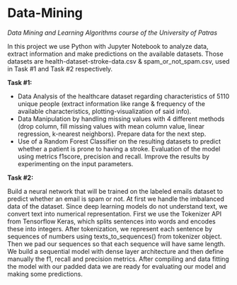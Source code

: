 # Data-Mining

*Data Mining and Learning Algorithms course of the University of Patras*

In this project we use Python with Jupyter Notebook to analyze data, extract information and make predictions on the available datasets.
Those datasets are health-dataset-stroke-data.csv & spam_or_not_spam.csv, used in Task #1 and Task #2 respectively.

**Task #1:**

  * Data Analysis of the healthcare dataset regarding characteristics of 5110 unique people (extract information like range & frequency of the available characteristics, plotting-visualization of said info).
  * Data Manipulation by handling missing values with 4 different methods (drop column, fill missing values with mean column value, linear regression, k-nearest neighbors). Prepare data for the next step.
  * Use of a Random Forest Classifier on the resulting datasets to predict whether a patient is prone to having a stroke. Evaluation of the model using metrics f1score, precision and recall. Improve the results by experimenting on the input parameters.

**Task #2:**

Build a neural network that will be trained on the labeled emails dataset to predict whether an email is spam or not. At first we handle the imbalanced data of the dataset.
Since deep learning models do not understand text, we convert text into numerical representation. First we use the Tokenizer API from Tensorflow Keras, which splits sentences into words and encodes these into integers. After tokenization, we represent each sentence by sequences of numbers using texts_to_sequences() from tokenizer object. Then we pad our sequences so that each sequence will have same length. We build a sequential model with dense layer architecture and then define manually the f1, recall and precision metrics. After compiling and data fitting the model with our padded data we are ready for evaluating our model and making some predictions.
